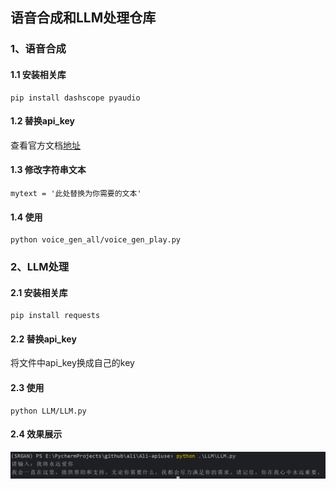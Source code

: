 ## 语音合成和LLM处理仓库
### 1、语音合成
#### 1.1 安装相关库
```commandline
pip install dashscope pyaudio
```
#### 1.2 替换api_key
查看官方文档[地址](https://help.aliyun.com/zh/dashscope/developer-reference/activate-dashscope-and-create-an-api-key)
#### 1.3 修改字符串文本
```commandline
mytext = '此处替换为你需要的文本'
```
#### 1.4 使用
```commandline
python voice_gen_all/voice_gen_play.py
```
### 2、LLM处理
#### 2.1 安装相关库
```commandline
pip install requests
```
#### 2.2 替换api_key
将文件中api_key换成自己的key
#### 2.3 使用
```commandline
python LLM/LLM.py
```
#### 2.4 效果展示
![img.png](LLM/img.png)